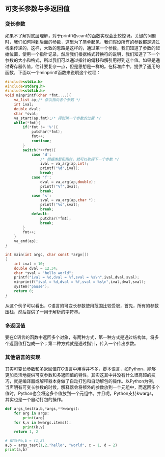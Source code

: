 ## 可变长参数与多返回值


### 变长参数
如果不了解对底层理解，对于printf和scanf的函数实现会比较惊讶。关键的问题时，我们如何得到后面的参数，这里为了简单起见，我们假设所有的参数都是通过栈来传递的，这样，大致的思路是这样的，通过第一个参数，我们知道了参数的起始位置，使用一个指针记录，然后我们根据格式转换符的说明，我们知道了下一个参数的大小和格式，所以我们可以通过指针的偏移和解引用得到这个值。如果是通过寄存器传值，估计要复杂一点，但是思想是一样的。在标准库中，提供了通用的函数，下面以一个minprintf函数来说明这个过程：

```c
#include<stdio.h>
#include<stdarg.h>
#include<stdlib.h>
void minprintf(char *fmt,...){
    va_list ap;/* 依次指向各个参数 */
    int ival;
    double dval;
    char *sval;
    va_start(ap,fmt);/* 得到第一个参数的位置 */
    while(*fmt){
        if(*fmt != '%'){
            putchar(*fmt);
            fmt++;
            continue;
        }
        switch(*++fmt){
            case 'd':
                /* 根据类型和指针，就可以取得下一个参数 */
                ival = va_arg(ap,int);
                printf("%d",ival);
                break;
            case 'f':
                dval = va_arg(ap,double);
                printf("%f",dval);
                break;
            case 's':
                sval = va_arg(ap,char *);
                printf("%s",sval);
                break;
            default:
                putchar(*fmt);
                break;
        }
        fmt++;
    }
    va_end(ap);
}

int main(int argc, char const *argv[])
{
    int ival = 10;
    double dval = 12.34;
    char *sval = "hello world";
    printf("ival = %d,dval = %f,sval = %s\n",ival,dval,sval);
    minprintf("ival = %d,dval = %f,sval = %s\n",ival,dval,sval);
    system("pause");
    return 0;
}
```

从这个例子可以看出，C语言的可变长参数使用范围比较受限，首先，所有的参数压栈，然后提供了一用于解析的字符串。

### 多返回值

要在C语言的函数中返回多个对象，有两种方式，第一种方式是通过结构体，将多个返回值打包成一个；第二种方式就是通过指针，传入一个传出参数。


### 其他语言的实现

其实可变长参数和多返回值在C语言中用得并不多，脚本语言，如Python，能够更加灵活地提供可变参数和多返回值的特性。其实这其中并没有什么很高超的技巧，就是编译器或解释器本身做了自动打包和自动解包的操作。以Python为例，当声明有可变长参数的时候，解释器会将额外的参数放到一个元组中，而返回多个值时，Python也会将这多个值放到一个元组中。并且呢，Python支持kwargs，其实也是一个自动打包的操作。

```python
def args_test(a,b,*args,**kwargs):
    for arg in args:
        print(arg)
    for k,v in kwargs.items():
        print(k,v)
    return 1, 2

# 相当于a,b = (1,2)
a,b = args_test(1,2,"hello", "world", c = 1, d = 2)
print(a,b)
```